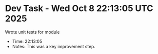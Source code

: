 # Dev Task - Wed Oct  8 22:13:05 UTC 2025
Wrote unit tests for module
- Time: 22:13:05
- Notes: This was a key improvement step.
